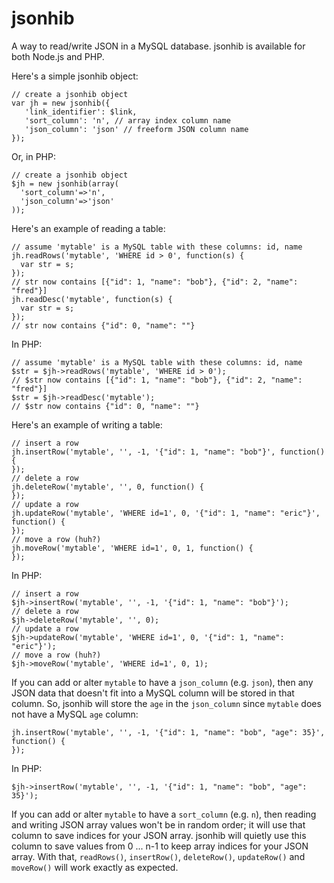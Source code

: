 jsonhib
=======

A way to read/write JSON in a MySQL database.  jsonhib is available for both Node.js and PHP.

Here's a simple jsonhib object:

```
// create a jsonhib object
var jh = new jsonhib({
   'link_identifier': $link,
   'sort_column': 'n', // array index column name
   'json_column': 'json' // freeform JSON column name
});
```

Or, in PHP:

```
// create a jsonhib object
$jh = new jsonhib(array(
  'sort_column'=>'n',
  'json_column'=>'json'
));
```

Here's an example of reading a table:

```
// assume 'mytable' is a MySQL table with these columns: id, name
jh.readRows('mytable', 'WHERE id > 0', function(s) {
  var str = s;
});
// str now contains [{"id": 1, "name": "bob"}, {"id": 2, "name": "fred"}]
jh.readDesc('mytable', function(s) {
  var str = s;
});
// str now contains {"id": 0, "name": ""}
```

In PHP:

```
// assume 'mytable' is a MySQL table with these columns: id, name
$str = $jh->readRows('mytable', 'WHERE id > 0');
// $str now contains [{"id": 1, "name": "bob"}, {"id": 2, "name": "fred"}]
$str = $jh->readDesc('mytable');
// $str now contains {"id": 0, "name": ""}
```

Here's an example of writing a table:

```
// insert a row
jh.insertRow('mytable', '', -1, '{"id": 1, "name": "bob"}', function() {
});
// delete a row
jh.deleteRow('mytable', '', 0, function() {
});
// update a row
jh.updateRow('mytable', 'WHERE id=1', 0, '{"id": 1, "name": "eric"}', function() {
});
// move a row (huh?)
jh.moveRow('mytable', 'WHERE id=1', 0, 1, function() {
});
```

In PHP:

```
// insert a row
$jh->insertRow('mytable', '', -1, '{"id": 1, "name": "bob"}');
// delete a row
$jh->deleteRow('mytable', '', 0);
// update a row
$jh->updateRow('mytable', 'WHERE id=1', 0, '{"id": 1, "name": "eric"}');
// move a row (huh?)
$jh->moveRow('mytable', 'WHERE id=1', 0, 1);
```

If you can add or alter ```mytable``` to have a ```json_column``` (e.g. ```json```), then any JSON data that doesn't fit into a
MySQL column will be stored in that column.  So, jsonhib will store the ```age``` in the ```json_column``` since ```mytable``` does
not have a MySQL ```age``` column:

```
jh.insertRow('mytable', '', -1, '{"id": 1, "name": "bob", "age": 35}', function() {
});
```

In PHP:

```
$jh->insertRow('mytable', '', -1, '{"id": 1, "name": "bob", "age": 35}');
```

If you can add or alter ```mytable``` to have a ```sort_column``` (e.g. ```n```), then reading and writing JSON array values won't
be in random order; it will use that column to save indices for your JSON array.  jsonhib will quietly use this column
to save values from 0 ... n-1 to keep array indices for your JSON array.  With that, ```readRows()```, ```insertRow()```, ```deleteRow()```, ```updateRow()``` and ```moveRow()``` will work exactly as expected.
